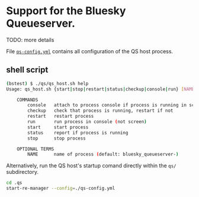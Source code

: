 # Support for the Bluesky Queueserver.

TODO: more details

File [`qs-config.yml`](../qs/qs-config.yml) contains all configuration of the QS
host process.

## shell script

```bash
(bstest) $ ./qs/qs_host.sh help
Usage: qs_host.sh {start|stop|restart|status|checkup|console|run} [NAME]

    COMMANDS
        console   attach to process console if process is running in screen
        checkup   check that process is running, restart if not
        restart   restart process
        run       run process in console (not screen)
        start     start process
        status    report if process is running
        stop      stop process

    OPTIONAL TERMS
        NAME      name of process (default: bluesky_queueserver-)
```

Alternatively, run the QS host's startup comand directly within the `qs/`
subdirectory.

```bash
cd .qs
start-re-manager --config=./qs-config.yml
```
